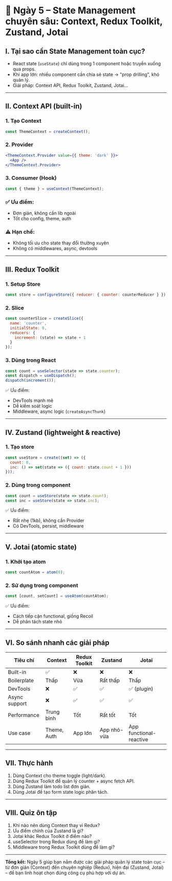 
# 📘 Ngày 5 – State Management chuyên sâu: Context, Redux Toolkit, Zustand, Jotai

## I. Tại sao cần State Management toàn cục?
- React state (`useState`) chỉ dùng trong 1 component hoặc truyền xuống qua props.
- Khi app lớn: nhiều component cần chia sẻ state → "prop drilling", khó quản lý.
- Giải pháp: Context API, Redux Toolkit, Zustand, Jotai...

---

## II. Context API (built-in)

### 1. Tạo Context
```jsx
const ThemeContext = createContext();
```

### 2. Provider
```jsx
<ThemeContext.Provider value={{ theme: 'dark' }}>
  <App />
</ThemeContext.Provider>
```

### 3. Consumer (Hook)
```jsx
const { theme } = useContext(ThemeContext);
```

### ✅ Ưu điểm:
- Đơn giản, không cần lib ngoài
- Tốt cho config, theme, auth

### ⚠️ Hạn chế:
- Không tối ưu cho state thay đổi thường xuyên
- Không có middlewares, async, devtools

---

## III. Redux Toolkit

### 1. Setup Store
```js
const store = configureStore({ reducer: { counter: counterReducer } });
```

### 2. Slice
```js
const counterSlice = createSlice({
  name: 'counter',
  initialState: 0,
  reducers: {
    increment: (state) => state + 1
  }
});
```

### 3. Dùng trong React
```jsx
const count = useSelector(state => state.counter);
const dispatch = useDispatch();
dispatch(increment());
```

✅ Ưu điểm:
- DevTools mạnh mẽ
- Dễ kiểm soát logic
- Middleware, async logic (`createAsyncThunk`)

---

## IV. Zustand (lightweight & reactive)

### 1. Tạo store
```js
const useStore = create((set) => ({
  count: 0,
  inc: () => set(state => ({ count: state.count + 1 }))
}));
```

### 2. Dùng trong component
```jsx
const count = useStore(state => state.count);
const inc = useStore(state => state.inc);
```

✅ Ưu điểm:
- Rất nhẹ (1kb), không cần Provider
- Có DevTools, persist, middleware

---

## V. Jotai (atomic state)

### 1. Khởi tạo atom
```js
const countAtom = atom(0);
```

### 2. Sử dụng trong component
```jsx
const [count, setCount] = useAtom(countAtom);
```

✅ Ưu điểm:
- Cách tiếp cận functional, giống Recoil
- Dễ phân tách state nhỏ

---

## VI. So sánh nhanh các giải pháp

| Tiêu chí | Context | Redux Toolkit | Zustand | Jotai |
|----------|---------|----------------|--------|-------|
| Built-in | ✅ | ❌ | ❌ | ❌ |
| Boilerplate | Thấp | Vừa | Rất thấp | Thấp |
| DevTools | ❌ | ✅ | ✅ | ✅ (plugin) |
| Async support | ❌ | ✅ | ✅ | ✅ |
| Performance | Trung bình | Tốt | Rất tốt | Tốt |
| Use case | Theme, Auth | App lớn | App nhỏ-vừa | App functional-reactive |

---

## VII. Thực hành

1. Dùng Context cho theme toggle (light/dark).
2. Dùng Redux Toolkit để quản lý counter + async fetch API.
3. Dùng Zustand làm todo list đơn giản.
4. Dùng Jotai để tạo form state logic phân tách.

---

## VIII. Quiz ôn tập

1. Khi nào nên dùng Context thay vì Redux?
2. Ưu điểm chính của Zustand là gì?
3. Jotai khác Redux Toolkit ở điểm nào?
4. useSelector trong Redux dùng để làm gì?
5. Middleware trong Redux Toolkit dùng để làm gì?

---

**Tổng kết:** Ngày 5 giúp bạn nắm được các giải pháp quản lý state toàn cục – từ đơn giản (Context) đến chuyên nghiệp (Redux), hiện đại (Zustand, Jotai) – để bạn linh hoạt chọn đúng công cụ phù hợp với dự án.
